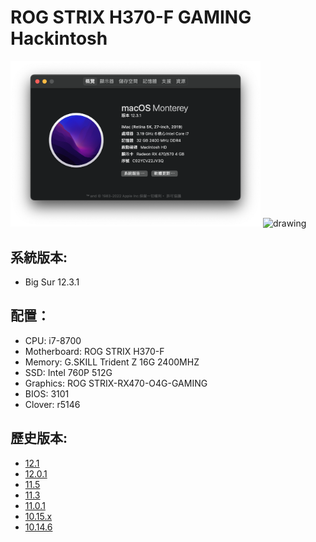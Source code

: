 # ROG STRIX H370-F GAMING Hackintosh

<img src="./Img/001.png" alt="drawing" width="400"/>
<img src="./Img/002.png" alt="drawing" width="400"/>

## 系統版本:
- Big Sur 12.3.1

## 配置：
- CPU: i7-8700
- Motherboard: ROG STRIX H370-F
- Memory: G.SKILL Trident Z 16G 2400MHZ
- SSD: Intel 760P 512G
- Graphics: ROG STRIX-RX470-O4G-GAMING
- BIOS: 3101
- Clover: r5146

## 歷史版本:
- [12.1](https://github.com/ChengYen-Tang/ROG-STRIX-H370-F-GAMING-Hackintosh/tree/78576eb89ce3ee682756e965ef11462529952df2)
- [12.0.1](https://github.com/ChengYen-Tang/ROG-STRIX-H370-F-GAMING-Hackintosh/tree/a9403b9e5264432a28b43a9a2c3a3d23bf984a86)
- [11.5](https://github.com/ChengYen-Tang/ROG-STRIX-H370-F-GAMING-Hackintosh/tree/16abd792a5ac125c8cf7622d795fe4d28f4e3ee9)
- [11.3](https://github.com/ChengYen-Tang/ROG-STRIX-H370-F-GAMING-Hackintosh/tree/32970aeeb07466b6f9c729df0828c749db921a8e)
- [11.0.1](https://github.com/ChengYen-Tang/ROG-STRIX-H370-F-GAMING-Hackintosh/tree/e4be3b63396227f073562570a2a217fbba8a1b51)
- [10.15.x](https://github.com/ChengYen-Tang/ROG-STRIX-H370-F-GAMING-Hackintosh/tree/4a6dbf9703a9e7387d2796bfa0283a211f32d45f)
- [10.14.6](https://github.com/ChengYen-Tang/ROG-STRIX-H370-F-GAMING-Hackintosh/tree/2c2ffbc8561eb157fc95d8c7d39116bd3a8252b9)
